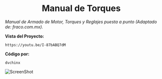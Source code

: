<h1 align="center">Manual de Torques</h1>

*Manual de Armado de Motor, Torques y Reglajes puesta a punto  (Adaptado de: fraco.com.mx).*

**Vista del Proyecto:**

`https://youtu.be/I-87bABQ7dM`

**Código por:**

`dvchinx`

![ScreenShot](https://github.com/dvchinx/TorquesWiki/blob/master/src/imgs/img.jpg)
